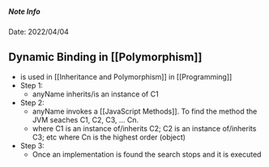 ##### Note Info
Date: 2022/04/04

## Dynamic Binding in [[Polymorphism]]
- is used in [[Inheritance and Polymorphism]] in [[Programming]]
- Step 1:
	- anyName inherits/is an instance of C1
- Step 2:
	- anyName invokes a [[JavaScript Methods]]. To find the method the JVM seaches C1, C2, C3, ... Cn.
	- where C1 is an instance of/inherits C2; C2 is an instance of/inherits C3; etc where Cn is the highest order (object)
- Step 3:
	- Once an implementation is found the search stops and it is executed

